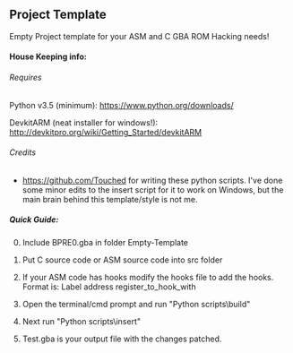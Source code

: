 ## Project Template
Empty Project template for your ASM and C  GBA ROM Hacking needs!


#### House Keeping info:
###### Requires
Python v3.5 (minimum): https://www.python.org/downloads/

DevkitARM (neat installer for windows!): http://devkitpro.org/wiki/Getting_Started/devkitARM

###### Credits
- https://github.com/Touched for writing these python scripts. I've done some minor edits to the insert script for it to work on Windows, but the main brain behind this template/style is not me. 


##### Quick Guide:
0) Include BPRE0.gba in folder Empty-Template

1) Put C source code or ASM source code into src folder

2) If your ASM code has hooks modify the hooks file to add the hooks. Format is: Label address register_to_hook_with

3) Open the terminal/cmd prompt and run "Python scripts\build"

4) Next run "Python scripts\insert"

5) Test.gba is your output file with the changes patched.
